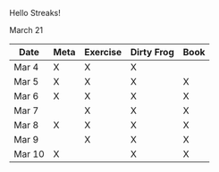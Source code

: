 Hello Streaks!


March 21

| Date   | Meta | Exercise | Dirty Frog | Book |
| ---    | ---  | ---      | ---        | ---  |
| Mar 4  |  X   | X        | X          |      |
| Mar 5  |  X   | X        | X          | X    |
| Mar 6  |  X   | X        | X          | X    |
| Mar 7  |      | X        | X          | X    |
| Mar 8  |  X   | X        | X          | X    |
| Mar 9  |      | X        | X          | X    |
| Mar 10 |  X   |          | X          | X    |
